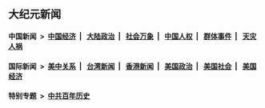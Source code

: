 ## 大纪元新闻

#### 中国新闻 &nbsp;>&nbsp; [中国经济](indexes/ncid283/README.md?08081245) &nbsp;| &nbsp; [大陆政治](indexes/ncid277/README.md?08081245) &nbsp;| &nbsp; [社会万象](indexes/ncid282/README.md?08081245) &nbsp;| &nbsp; [中国人权](indexes/ncid278/README.md?08081245) &nbsp;| &nbsp; [群体事件](indexes/ncid279/README.md?08081245) &nbsp;| &nbsp; [天灾人祸](indexes/ncid280/README.md?08081245)

#### 国际新闻 &nbsp;>&nbsp; [美中关系](indexes/nf1412576/README.md?08081245) &nbsp;| &nbsp; [台湾新闻](indexes/ncid1349361/README.md?08081245) &nbsp;| &nbsp; [香港新闻](indexes/ncid1349362/README.md?08081245) &nbsp;| &nbsp; [美国政治](indexes/ncid1078159/README.md?08081245) &nbsp;| &nbsp; [美国社会](indexes/ncid1078160/README.md?08081245) &nbsp;| &nbsp; [美国经济](indexes/ncid1078158/README.md?08081245)

#### 特别专题 &nbsp;>&nbsp; [中共百年历史](https://github.com/easy2view/epoch-special/blob/master/README.md?08081245)  
